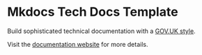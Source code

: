 # Mkdocs Tech Docs Template

Build sophisticated technical documentation with a [GOV.UK style](https://design-system.service.gov.uk/).

Visit the [documentation website](https://ministryofjustice.github.io/mkdocs-tech-docs-template/) for more details.
